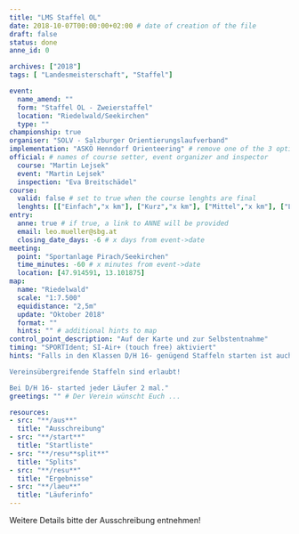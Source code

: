 ```yaml
---
title: "LMS Staffel OL"
date: 2018-10-07T00:00:00+02:00 # date of creation of the file
draft: false
status: done
anne_id: 0

archives: ["2018"]
tags: [ "Landesmeisterschaft", "Staffel"]

event:
  name_amend: ""
  form: "Staffel OL - Zweierstaffel"
  location: "Riedelwald/Seekirchen"
  type: ""
championship: true
organiser: "SOLV - Salzburger Orientierungslaufverband"
implementation: "ASKÖ Henndorf Orienteering" # remove one of the 3 options
official: # names of course setter, event organizer and inspector
  course: "Martin Lejsek"
  event: "Martin Lejsek"
  inspection: "Eva Breitschädel"
course:
  valid: false # set to true when the course lenghts are final
  lenghts: [["Einfach","x km"], ["Kurz","x km"], ["Mittel","x km"], ["Lang","x km"]]
entry:
  anne: true # if true, a link to ANNE will be provided
  email: leo.mueller@sbg.at
  closing_date_days: -6 # x days from event->date
meeting:
  point: "Sportanlage Pirach/Seekirchen"
  time_minutes: -60 # x minutes from event->date
  location: [47.914591, 13.101875]
map:
  name: "Riedelwald"
  scale: "1:7.500"
  equidistance: "2,5m"
  update: "Oktober 2018"
  format: ""
  hints: "" # additional hints to map
control_point_description: "Auf der Karte und zur Selbstentnahme"
timing: "SPORTIdent; SI-Air+ (touch free) aktiviert"
hints: "Falls in den Klassen D/H 16- genügend Staffeln starten ist auch eine Extrawertung für D/H 45- möglich.

Vereinsübergreifende Staffeln sind erlaubt!

Bei D/H 16- started jeder Läufer 2 mal."
greetings: "" # Der Verein wünscht Euch ...

resources:
- src: "**/aus**"
  title: "Ausschreibung"
- src: "**/start**"
  title: "Startliste"
- src: "**/resu**split**"
  title: "Splits"
- src: "**/resu**"
  title: "Ergebnisse"
- src: "**/laeu**"
  title: "Läuferinfo"
---
```


Weitere Details bitte der Ausschreibung entnehmen!
